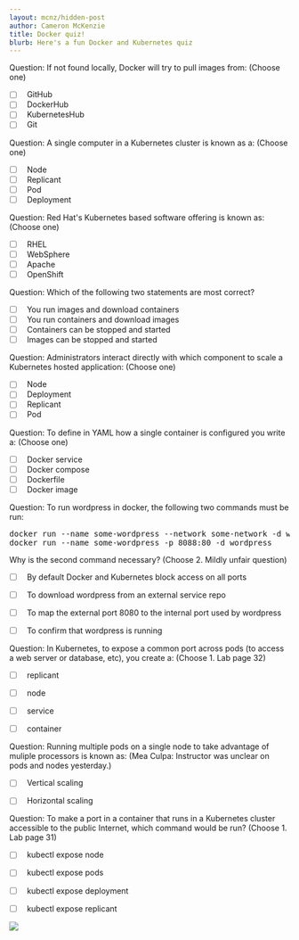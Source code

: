 ```yaml
---
layout: mcnz/hidden-post
author: Cameron McKenzie
title: Docker quiz!
blurb: Here's a fun Docker and Kubernetes quiz
---
```


Question: If not found locally, Docker will try to pull images from:
(Choose one)

- [ ] &nbsp;  GitHub
- [ ] &nbsp;  DockerHub
- [ ] &nbsp;  KubernetesHub
- [ ] &nbsp;  Git

Question: A single computer in a Kubernetes cluster is known as a:
(Choose one)

- [ ] &nbsp;  Node
- [ ] &nbsp;  Replicant
- [ ] &nbsp;  Pod
- [ ] &nbsp;  Deployment

Question: Red Hat's Kubernetes based software offering is known as:
(Choose one)

- [ ] &nbsp;  RHEL
- [ ] &nbsp;  WebSphere
- [ ] &nbsp;  Apache
- [ ] &nbsp;  OpenShift

Question: Which of the following two statements are most correct?

- [ ] &nbsp;  You run images and download containers
- [ ] &nbsp;  You run containers and download images
- [ ] &nbsp;  Containers can be stopped and started
- [ ] &nbsp;  Images can be stopped and started

Question: Administrators interact directly with which component to scale a Kubernetes hosted application:
(Choose one)

- [ ] &nbsp;  Node
- [ ] &nbsp;  Deployment
- [ ] &nbsp;  Replicant
- [ ] &nbsp;  Pod

Question: To define in YAML how a single container is configured you write a:
(Choose one)

- [ ] &nbsp;  Docker service
- [ ] &nbsp;  Docker compose
- [ ] &nbsp;  Dockerfile
- [ ] &nbsp;  Docker image

Question: To run wordpress in docker, the following two commands must be run:
<pre>
docker run --name some-wordpress --network some-network -d wordpress
docker run --name some-wordpress -p 8088:80 -d wordpress
</pre>
Why is the second command necessary? 
(Choose 2. Mildly unfair question)

- [ ] &nbsp;  By default Docker and Kubernetes block access on all ports
- [ ] &nbsp;  To download wordpress from an external service repo
- [ ] &nbsp;  To map the external port 8080 to the internal port used by wordpress
- [ ] &nbsp;  To confirm that wordpress is running


Question: In Kubernetes, to expose a common port across pods (to access a web server or database, etc), you create a:
(Choose 1. Lab page 32)

- [ ] &nbsp;  replicant
- [ ] &nbsp;  node
- [ ] &nbsp;  service
- [ ] &nbsp;  container


Question: Running multiple pods on a single node to take advantage of muliple processors is known as: 
(Mea Culpa: Instructor was unclear on pods and nodes yesterday.)

- [ ] &nbsp;  Vertical scaling
- [ ] &nbsp;  Horizontal scaling
  

Question: To make a port in a container that runs in a Kubernetes cluster accessible to the public Internet, which command would be run?
(Choose 1. Lab page 31)


- [ ] &nbsp;  kubectl expose node
- [ ] &nbsp;  kubectl expose pods
- [ ] &nbsp;  kubectl expose deployment
- [ ] &nbsp;  kubectl expose replicant


<img src="https://miro.medium.com/max/700/1*CdyUtG-8CfGu2oFC5s0KwA.png" class="img-fluid"/>
